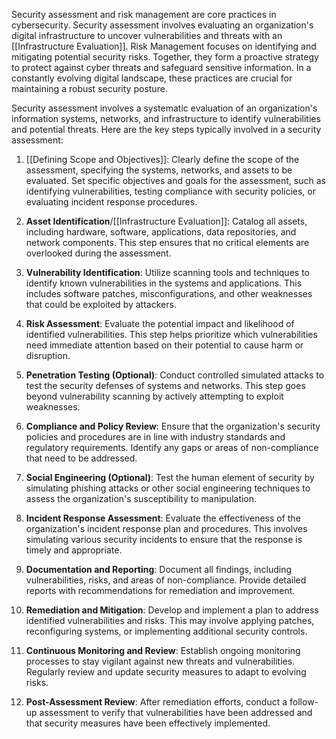   
Security assessment and risk management are core practices in cybersecurity. Security assessment involves evaluating an organization's digital infrastructure to uncover vulnerabilities and threats with an [[Infrastructure Evaluation]]. Risk Management focuses on identifying and mitigating potential security risks. Together, they form a proactive strategy to protect against cyber threats and safeguard sensitive information. In a constantly evolving digital landscape, these practices are crucial for maintaining a robust security posture.

Security assessment involves a systematic evaluation of an organization's information systems, networks, and infrastructure to identify vulnerabilities and potential threats. Here are the key steps typically involved in a security assessment:

1. [[Defining Scope and Objectives]]: Clearly define the scope of the assessment, specifying the systems, networks, and assets to be evaluated. Set specific objectives and goals for the assessment, such as identifying vulnerabilities, testing compliance with security policies, or evaluating incident response procedures.
    
2. **Asset Identification**/[[Infrastructure Evaluation]]: Catalog all assets, including hardware, software, applications, data repositories, and network components. This step ensures that no critical elements are overlooked during the assessment.
    
3. **Vulnerability Identification**: Utilize scanning tools and techniques to identify known vulnerabilities in the systems and applications. This includes software patches, misconfigurations, and other weaknesses that could be exploited by attackers.
    
4. **Risk Assessment**: Evaluate the potential impact and likelihood of identified vulnerabilities. This step helps prioritize which vulnerabilities need immediate attention based on their potential to cause harm or disruption.
    
5. **Penetration Testing (Optional)**: Conduct controlled simulated attacks to test the security defenses of systems and networks. This step goes beyond vulnerability scanning by actively attempting to exploit weaknesses.
    
6. **Compliance and Policy Review**: Ensure that the organization's security policies and procedures are in line with industry standards and regulatory requirements. Identify any gaps or areas of non-compliance that need to be addressed.
    
7. **Social Engineering (Optional)**: Test the human element of security by simulating phishing attacks or other social engineering techniques to assess the organization's susceptibility to manipulation.
    
8. **Incident Response Assessment**: Evaluate the effectiveness of the organization's incident response plan and procedures. This involves simulating various security incidents to ensure that the response is timely and appropriate.
    
9. **Documentation and Reporting**: Document all findings, including vulnerabilities, risks, and areas of non-compliance. Provide detailed reports with recommendations for remediation and improvement.
    
10. **Remediation and Mitigation**: Develop and implement a plan to address identified vulnerabilities and risks. This may involve applying patches, reconfiguring systems, or implementing additional security controls.
    
11. **Continuous Monitoring and Review**: Establish ongoing monitoring processes to stay vigilant against new threats and vulnerabilities. Regularly review and update security measures to adapt to evolving risks.
    
12. **Post-Assessment Review**: After remediation efforts, conduct a follow-up assessment to verify that vulnerabilities have been addressed and that security measures have been effectively implemented.